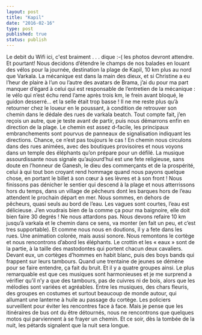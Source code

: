 ```yaml
---
layout: post
title: "Kapil"
date: "2016-02-16"
type: post
published: true
status: publish
---
```


Le debit du Wifi ici, c'est braiment . . . dique :-( les photos devront attendre. Et pourtant! Nous decidons d’étendre le champs de nos balades en louant des vélos pour la journée, destination la plage de Kapil, 10 km plus au nord que Varkala. La mécanique est dans la main des dieux, et si Christine a eu l’heur de plaire à l’un ou l’autre des avatars de Brama, j’ai du pour ma part manquer d’égard à celui qui est responsable de l’entretien de la mécanique : le vélo qui n’est échu rend l’ame après trois km, le frein avant bloqué, le guidon desserré… et la selle était trop basse ! Il ne me reste plus qu’à retourner chez le loueur en le poussant, à condition de retrouver son chemin dans le dédale des rues de varkala beatch. Tout compte fait, j’en reçois un autre, que je teste avant de partir, puis nous démarrons enfin en direction de la plage. Le chemin est assez d-facile, les principaux embranchements sont pourvus de panneaux de signalisation indiquant les directions. Chance, ce n’est pas toujours le cas ! En chemin nous circulons dans des rues animées, avec des boutiques provisoires et nous voyons dans un temple des éléphants qu’on prépare pour un défilé. La musique assourdissante nous signale qu’aujourd’hui est une fete religieuse, sans doute en l’honneur de Ganesh, le dieu des commerçants et de la prospérité, celui à qui tout bon croyant rend hommage quand nous payons quelque chose, en portant le billet à son cœur à ses lèvres et à son front ! Nous finissons pas dénicher le sentier qui descend à la plage et nous atterrissons hors du temps, dans un village de pêcheurs dont les barques hors de l’eau attendent le prochain départ en mer. Nous sommes, en dehors de pêcheurs, quasi seuls au bord de l’eau. Les vagues sont courtes, l’eau est délicieuse. J’en voudrais bien de la comme ça pour ma baignoire, elle doit bien faire 30 degrés ! Ne nous attardons pas. Nous devons refaire 10 km jusqu’à varkala et le chemin dans ce sens, va monter (en fait un peu, et c’est tres supportable). Et comme nous nous en doutions, il y a fete dans les rues. Une animation colorée, mais aussi sonore. Nous remontons le cortège et nous rencontrons d’abord les éléphants. Le crottin et les « eaux » sont de la partie, à la taille des mastodontes qui portent chacun deux cavaliers. Devant eux, un cortèges d’hommes en habit blanc, puis des boys bands qui frappent sur leurs tambours. Quand une trentaine de jeunes se démène pour se faire entendre, ça fait du bruit. Et il y a quatre groupes ainsi. Le plus remarquable est que ces musiques sont harmonieuses et je me surprend a vérifier qu’il n’y a que des tambours, pas de cuivres ni de bois, alors que les mélodies sont variées et agréables. Entre les musiques, des chars fleuris, des groupes en costumes et surtout beaucoup de monde autour, qui allumant une lanterne à huile au passage du cortège. Les policiers surveillent pour éviter les rencontres face à face. Mais je pense que les itinéraires de bus ont du être détournés, nous ne rencontrons que quelques motos qui parviennent à se frayer un chemin. Et ce soir, dès la tombée de la nuit, les pétards signalent que la nuit sera longue.
